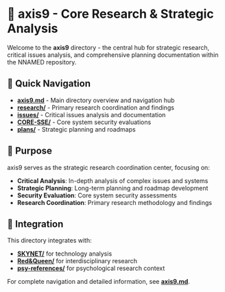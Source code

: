 # 🎯 axis9 - Core Research & Strategic Analysis

Welcome to the **axis9** directory - the central hub for strategic research, critical issues analysis, and comprehensive planning documentation within the NNAMED repository.

## 📁 Quick Navigation

- **[axis9.md](axis9.md)** - Main directory overview and navigation hub
- **[research/](research/)** - Primary research coordination and findings
- **[issues/](issues/)** - Critical issues analysis and documentation  
- **[CORE-SSE/](CORE-SSE/)** - Core system security evaluations
- **[plans/](plans/)** - Strategic planning and roadmaps

## 🎯 Purpose

axis9 serves as the strategic research coordination center, focusing on:

- **Critical Analysis**: In-depth analysis of complex issues and systems
- **Strategic Planning**: Long-term planning and roadmap development  
- **Security Evaluation**: Core system security assessments
- **Research Coordination**: Primary research methodology and findings

## 🔗 Integration

This directory integrates with:
- **[SKYNET/](../SKYNET/)** for technology analysis
- **[Red&Queen/](../Red&Queen/)** for interdisciplinary research
- **[psy-references/](../psy-references/)** for psychological research context

For complete navigation and detailed information, see **[axis9.md](axis9.md)**.
<!-- D278878D -->